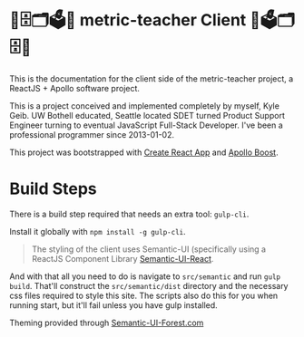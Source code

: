 # 📐🗄🗂🗳📏 metric-teacher Client 📏🗳🗂🗄📐
This is the documentation for the client side of the metric-teacher project, a ReactJS + Apollo software project.

This is a project conceived and implemented completely by myself, Kyle Geib. UW Bothell educated, Seattle located SDET turned Product Support Engineer turning to eventual JavaScript Full-Stack Developer. I've been a professional programmer since 2013-01-02.

This project was bootstrapped with [Create React App](https://github.com/facebookincubator/create-react-app) and [Apollo Boost](https://www.npmjs.com/package/apollo-boost).


# Build Steps
There is a build step required that needs an extra tool: `gulp-cli`.

Install it globally with `npm install -g gulp-cli`.

> The styling of the client uses Semantic-UI (specifically using a ReactJS Component Library [Semantic-UI-React](https://github.com/Semantic-Org/Semantic-UI-React).

And with that all you need to do is navigate to `src/semantic` and run `gulp build`. That'll construct the `src/semantic/dist` directory and the necessary css files required to style this site. The scripts also do this for you when running start, but it'll fail unless you have gulp installed.

Theming provided through [Semantic-UI-Forest.com](https://semantic-ui-forest.com/themes/)
